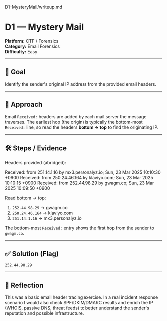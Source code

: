 D1-MysteryMail/writeup.md

# D1 — Mystery Mail 

**Platform:** CTF / Forensics  
**Category:** Email Forensics  
**Difficulty:** Easy

---

## 🎯 Goal
Identify the sender's original IP address from the provided email headers.

---

## 🧠 Approach
Email `Received:` headers are added by each mail server the message traverses. The earliest hop (the origin) is typically the bottom-most `Received:` line, so read the headers **bottom → top** to find the originating IP.

---

## 🛠️ Steps / Evidence
Headers provided (abridged):


Received: from 251.14.1.16 by mx3.personalyz.io; Sun, 23 Mar 2025 10:10:30 +0900
Received: from 250.24.46.164 by klaviyo.com; Sun, 23 Mar 2025 10:10:15 +0900
Received: from 252.44.98.29 by gwagm.co; Sun, 23 Mar 2025 10:09:50 +0900


Read bottom → top:
1. `252.44.98.29` → gwagm.co
2. `250.24.46.164` → klaviyo.com
3. `251.14.1.16` → mx3.personalyz.io

The bottom-most `Received:` entry shows the first hop from the sender to `gwagm.co`.

---

## ✅ Solution (Flag)
`252.44.98.29`

---

## 📌 Reflection
This was a basic email header tracing exercise. In a real incident response scenario I would also check SPF/DKIM/DMARC results and enrich the IP (WHOIS, passive DNS, threat feeds) to better understand the sender's reputation and possible infrastructure.
